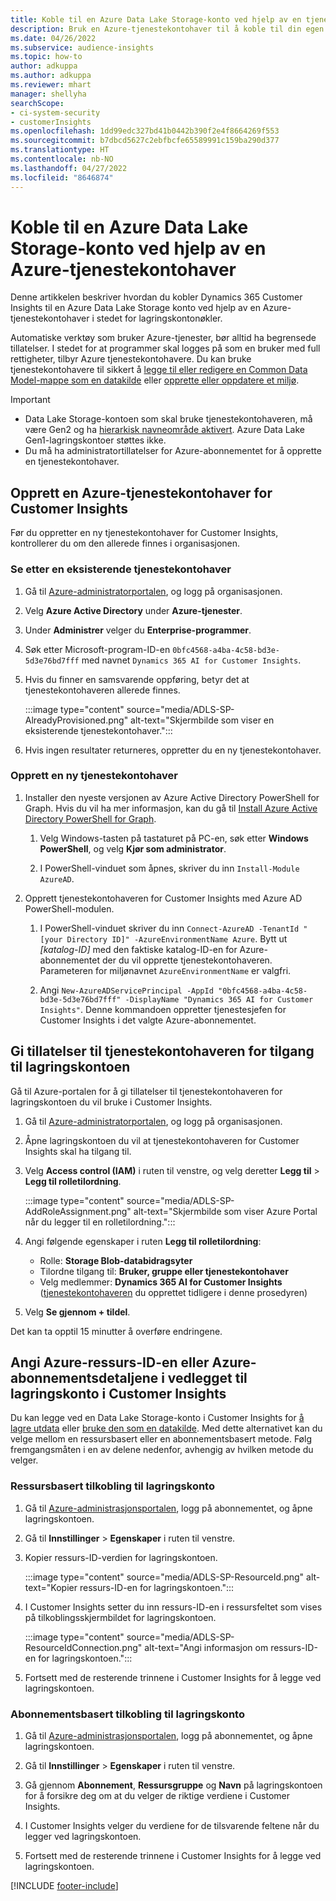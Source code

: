 ```yaml
---
title: Koble til en Azure Data Lake Storage-konto ved hjelp av en tjenestekontohaver
description: Bruk en Azure-tjenestekontohaver til å koble til din egen datasjø.
ms.date: 04/26/2022
ms.subservice: audience-insights
ms.topic: how-to
author: adkuppa
ms.author: adkuppa
ms.reviewer: mhart
manager: shellyha
searchScope:
- ci-system-security
- customerInsights
ms.openlocfilehash: 1dd99edc327bd41b0442b390f2e4f8664269f553
ms.sourcegitcommit: b7dbcd5627c2ebfbcfe65589991c159ba290d377
ms.translationtype: HT
ms.contentlocale: nb-NO
ms.lasthandoff: 04/27/2022
ms.locfileid: "8646874"
---
```

# <a name="connect-to-an-azure-data-lake-storage-account-by-using-an-azure-service-principal"></a>Koble til en Azure Data Lake Storage-konto ved hjelp av en Azure-tjenestekontohaver

Denne artikkelen beskriver hvordan du kobler Dynamics 365 Customer Insights til en Azure Data Lake Storage konto ved hjelp av en Azure-tjenestekontohaver i stedet for lagringskontonøkler. 

Automatiske verktøy som bruker Azure-tjenester, bør alltid ha begrensede tillatelser. I stedet for at programmer skal logges på som en bruker med full rettigheter, tilbyr Azure tjenestekontohavere. Du kan bruke tjenestekontohavere til sikkert å [legge til eller redigere en Common Data Model-mappe som en datakilde](connect-common-data-model.md) eller [opprette eller oppdatere et miljø](create-environment.md).

> [!IMPORTANT]
> - Data Lake Storage-kontoen som skal bruke tjenestekontohaveren, må være Gen2 og ha [hierarkisk navneområde aktivert](/azure/storage/blobs/data-lake-storage-namespace). Azure Data Lake Gen1-lagringskontoer støttes ikke.
> - Du må ha administratortillatelser for Azure-abonnementet for å opprette en tjenestekontohaver.

## <a name="create-an-azure-service-principal-for-customer-insights"></a>Opprett en Azure-tjenestekontohaver for Customer Insights

Før du oppretter en ny tjenestekontohaver for Customer Insights, kontrollerer du om den allerede finnes i organisasjonen.

### <a name="look-for-an-existing-service-principal"></a>Se etter en eksisterende tjenestekontohaver

1. Gå til [Azure-administratorportalen](https://portal.azure.com), og logg på organisasjonen.

2. Velg **Azure Active Directory** under **Azure-tjenester**.

3. Under **Administrer** velger du **Enterprise-programmer**.

4. Søk etter Microsoft-program-ID-en `0bfc4568-a4ba-4c58-bd3e-5d3e76bd7fff` med navnet `Dynamics 365 AI for Customer Insights`.

5. Hvis du finner en samsvarende oppføring, betyr det at tjenestekontohaveren allerede finnes. 
   
   :::image type="content" source="media/ADLS-SP-AlreadyProvisioned.png" alt-text="Skjermbilde som viser en eksisterende tjenestekontohaver.":::
   
6. Hvis ingen resultater returneres, oppretter du en ny tjenestekontohaver.

### <a name="create-a-new-service-principal"></a>Opprett en ny tjenestekontohaver

1. Installer den nyeste versjonen av Azure Active Directory PowerShell for Graph. Hvis du vil ha mer informasjon, kan du gå til [Install Azure Active Directory PowerShell for Graph](/powershell/azure/active-directory/install-adv2).

   1. Velg Windows-tasten på tastaturet på PC-en, søk etter **Windows PowerShell**, og velg **Kjør som administrator**.
   
   1. I PowerShell-vinduet som åpnes, skriver du inn `Install-Module AzureAD`.

2. Opprett tjenestekontohaveren for Customer Insights med Azure AD PowerShell-modulen.

   1. I PowerShell-vinduet skriver du inn `Connect-AzureAD -TenantId "[your Directory ID]" -AzureEnvironmentName Azure`. Bytt ut *[katalog-ID]* med den faktiske katalog-ID-en for Azure-abonnementet der du vil opprette tjenestekontohaveren. Parameteren for miljønavnet `AzureEnvironmentName` er valgfri.
  
   1. Angi `New-AzureADServicePrincipal -AppId "0bfc4568-a4ba-4c58-bd3e-5d3e76bd7fff" -DisplayName "Dynamics 365 AI for Customer Insights"`. Denne kommandoen oppretter tjenestesjefen for Customer Insights i det valgte Azure-abonnementet. 

## <a name="grant-permissions-to-the-service-principal-to-access-the-storage-account"></a>Gi tillatelser til tjenestekontohaveren for tilgang til lagringskontoen

Gå til Azure-portalen for å gi tillatelser til tjenestekontohaveren for lagringskontoen du vil bruke i Customer Insights.

1. Gå til [Azure-administratorportalen](https://portal.azure.com), og logg på organisasjonen.

1. Åpne lagringskontoen du vil at tjenestekontohaveren for Customer Insights skal ha tilgang til.

1. Velg **Access control (IAM)** i ruten til venstre, og velg deretter **Legg til** > **Legg til rolletilordning**.

   :::image type="content" source="media/ADLS-SP-AddRoleAssignment.png" alt-text="Skjermbilde som viser Azure Portal når du legger til en rolletilordning.":::

1. Angi følgende egenskaper i ruten **Legg til rolletilordning**:
   - Rolle: **Storage Blob-databidragsyter**
   - Tilordne tilgang til: **Bruker, gruppe eller tjenestekontohaver**
   - Velg medlemmer: **Dynamics 365 AI for Customer Insights** ([tjenestekontohaveren](#create-a-new-service-principal) du opprettet tidligere i denne prosedyren)

1.  Velg **Se gjennom + tildel**.

Det kan ta opptil 15 minutter å overføre endringene.

## <a name="enter-the-azure-resource-id-or-the-azure-subscription-details-in-the-storage-account-attachment-to-customer-insights"></a>Angi Azure-ressurs-ID-en eller Azure-abonnementsdetaljene i vedlegget til lagringskonto i Customer Insights

Du kan legge ved en Data Lake Storage-konto i Customer Insights for [å lagre utdata](manage-environments.md) eller [bruke den som en datakilde](connect-dataverse-managed-lake.md). Med dette alternativet kan du velge mellom en ressursbasert eller en abonnementsbasert metode. Følg fremgangsmåten i en av delene nedenfor, avhengig av hvilken metode du velger.

### <a name="resource-based-storage-account-connection"></a>Ressursbasert tilkobling til lagringskonto

1. Gå til [Azure-administrasjonsportalen](https://portal.azure.com), logg på abonnementet, og åpne lagringskontoen.

1. Gå til **Innstillinger** > **Egenskaper** i ruten til venstre.

1. Kopier ressurs-ID-verdien for lagringskontoen.

   :::image type="content" source="media/ADLS-SP-ResourceId.png" alt-text="Kopier ressurs-ID-en for lagringskontoen.":::

1. I Customer Insights setter du inn ressurs-ID-en i ressursfeltet som vises på tilkoblingsskjermbildet for lagringskontoen.

   :::image type="content" source="media/ADLS-SP-ResourceIdConnection.png" alt-text="Angi informasjon om ressurs-ID-en for lagringskontoen.":::   

1. Fortsett med de resterende trinnene i Customer Insights for å legge ved lagringskontoen.

### <a name="subscription-based-storage-account-connection"></a>Abonnementsbasert tilkobling til lagringskonto

1. Gå til [Azure-administrasjonsportalen](https://portal.azure.com), logg på abonnementet, og åpne lagringskontoen.

1. Gå til **Innstillinger** > **Egenskaper** i ruten til venstre.

1. Gå gjennom **Abonnement**, **Ressursgruppe** og **Navn** på lagringskontoen for å forsikre deg om at du velger de riktige verdiene i Customer Insights.

1. I Customer Insights velger du verdiene for de tilsvarende feltene når du legger ved lagringskontoen.

1. Fortsett med de resterende trinnene i Customer Insights for å legge ved lagringskontoen.


[!INCLUDE [footer-include](includes/footer-banner.md)]